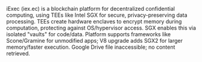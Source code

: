 iExec (iex.ec) is a blockchain platform for decentralized confidential computing, using TEEs like Intel SGX for secure, privacy-preserving data processing. TEEs create hardware enclaves to encrypt memory during computation, protecting against OS/hypervisor access. SGX enables this via isolated "vaults" for code/data. Platform supports frameworks like Scone/Gramine for unmodified apps; V8 upgrade adds SGX2 for larger memory/faster execution. Google Drive file inaccessible; no content retrieved.
